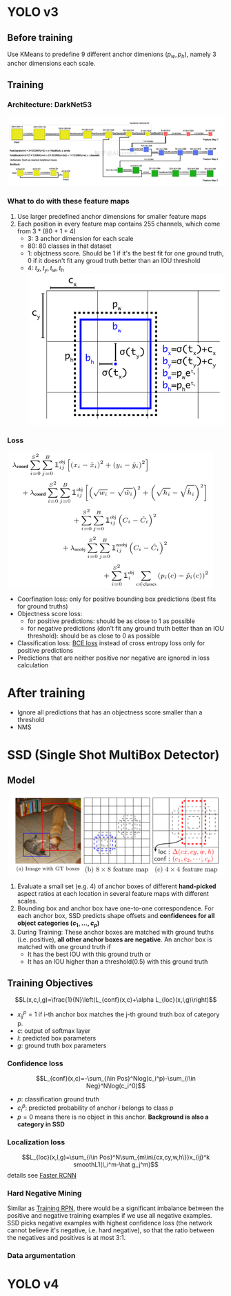 # YOLO v3
## Before training
Use KMeans to predefine 9 different anchor dimenions $(p_w, p_h)$, namely 3 anchor dimensions each scale.

## Training
### Architecture: DarkNet53
![DarkNet53](Images/DarkNet53.jpg)

### What to do with these feature maps
1. Use larger predefined anchor dimensions for smaller feature maps
2. Each position in every feature map contains 255 channels, which come from 3 * (80 + 1 + 4)
   - 3: 3 anchor dimension for each scale
   - 80: 80 classes in that dataset
   - 1: objctness score. Should be 1 if it's the best fit for one ground truth, 0 if it doesn't fit any groud truth better than an IOU threshold
   - 4: $t_x, t_y, t_w, t_h$
  ![t](Images/YOLO%20v23%20t.png)

### Loss
![Loss](Images/YOLO%20v123%20Loss.png)
- Coorfination loss: only for positive bounding box predictions (best fits for ground truths)
- Objectness score loss: 
  - for positive predictions: should be as close to 1 as possible
  - for negative predictions (don't fit any ground truth better than an IOU threshold): should be as close to 0 as possible
- Classification loss: [BCE loss](https://pytorch.org/docs/stable/generated/torch.nn.BCELoss.html) instead of cross entropy loss only for positive predictions
- Predictions that are neither positive nor negative are ignored in loss calculation

# After training
- Ignore all predictions that has an objectness score smaller than a threshold
- NMS

# SSD (Single Shot MultiBox Detector)
## Model
![Framework](Images/SSD%20Framework.png)

1. Evaluate a small set (e.g. 4) of anchor boxes of different **hand-picked** aspect ratios at each location in several feature maps with different scales.
2. Bounding box and anchor box have one-to-one correspondence. For each anchor box, SSD predicts shape offsets and **confidences for all object categories $(c_1,...,c_p)$**
3. During Training: These anchor boxes are matched with ground truths (i.e. positive), **all other anchor boxes are negative**. An anchor box is matched with one ground truth if
   - It has the best IOU with this ground truth or
   - It has an IOU higher than a threshold(0.5) with this ground truth

## Training Objectives
$$L(x,c,l,g)=\frac{1}{N}\left(L_{conf}(x,c)+\alpha L_{loc}(x,l,g)\right)$$
- $x_{ij}^p = 1$ if i-th anchor box matches the j-th ground truth box of category p.
- $c$: output of softmax layer
- $l$: predicted box parameters
- $g$: ground truth box parameters

### Confidence loss
$$L_{conf}(x,c)=-\sum_{i\in Pos}^Nlog(c_i^p)-\sum_{i\in Neg}^N\log(c_i^0)$$
- $p$: classification ground truth
- $c_i^p$: predicted probability of anchor $i$ belongs to class $p$
- $p=0$ means there is no object in this anchor. **Background is also a category in SSD**

### Localization loss
$$L_{loc}(x,l,g)=\sum_{i\in Pos}^N\sum_{m\in\{cx,cy,w,h\}}x_{ij}^k smoothL1(l_i^m-\hat g_j^m)$$
details see [Faster RCNN](#Train-RPN)

### Hard Negative Mining
Similar as [Training RPN](#details), there would be a significant imbalance between the positive and negative training examples if we use all negative examples. SSD picks negative examples with highest confidence loss (the network cannot believe it's negative, i.e. hard negative), so that the ratio between the negatives and positives is at most 3:1.

### Data argumentation


# YOLO v4
